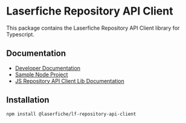 # Laserfiche Repository API Client

This package contains the Laserfiche Repository API Client library for Typescript.

## Documentation

- [Developer Documentation](https://developer.laserfiche.com/)
- [Sample Node Project](https://github.com/Laserfiche/lf-sample-repository-api-nodejs)
- [JS Repository API Client Lib Documentation](https://developer.laserfiche.com/client_reference/lf-repository-api-client-js/docs/1.x/index.html)

## Installation

```bash
npm install @laserfiche/lf-repository-api-client
```
